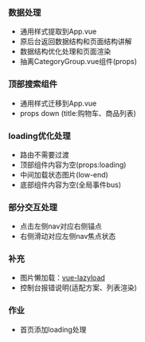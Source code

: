 ### 数据处理
+ 通用样式提取到App.vue
+ 原后台返回数据结构和页面结构讲解
+ 数据结构优化处理和页面渲染
+ 抽离CategoryGroup.vue组件(props)

### 顶部搜索组件
+ 通用样式迁移到App.vue
+ props down (title:购物车、商品列表)

### loading优化处理
+ 路由不需要过渡
+ 顶部组件内容为空(props:loading)
+ 中间加载状态图片(low-end)
+ 底部组件内容为空(全局事件bus)

### 部分交互处理
+ 点击左侧nav对应右侧锚点
+ 右侧滑动对应左侧nav焦点状态

### 补充
+ 图片懒加载：[vue-lazyload](https://github.com/hilongjw/vue-lazyload)
+ 控制台报错说明(适配方案、列表渲染)

### 作业
+ 首页添加loading处理